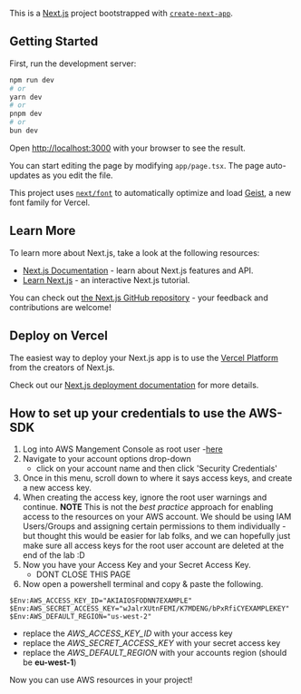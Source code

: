 This is a [Next.js](https://nextjs.org) project bootstrapped with [`create-next-app`](https://nextjs.org/docs/app/api-reference/cli/create-next-app).

## Getting Started

First, run the development server:

```bash
npm run dev
# or
yarn dev
# or
pnpm dev
# or
bun dev
```

Open [http://localhost:3000](http://localhost:3000) with your browser to see the result.

You can start editing the page by modifying `app/page.tsx`. The page auto-updates as you edit the file.

This project uses [`next/font`](https://nextjs.org/docs/app/building-your-application/optimizing/fonts) to automatically optimize and load [Geist](https://vercel.com/font), a new font family for Vercel.

## Learn More

To learn more about Next.js, take a look at the following resources:

- [Next.js Documentation](https://nextjs.org/docs) - learn about Next.js features and API.
- [Learn Next.js](https://nextjs.org/learn) - an interactive Next.js tutorial.

You can check out [the Next.js GitHub repository](https://github.com/vercel/next.js) - your feedback and contributions are welcome!

## Deploy on Vercel

The easiest way to deploy your Next.js app is to use the [Vercel Platform](https://vercel.com/new?utm_medium=default-template&filter=next.js&utm_source=create-next-app&utm_campaign=create-next-app-readme) from the creators of Next.js.

Check out our [Next.js deployment documentation](https://nextjs.org/docs/app/building-your-application/deploying) for more details.

## How to set up your credentials to use the AWS-SDK

1. Log into AWS Mangement Console as root user -[here](https://aws.amazon.com/console/)
2. Navigate to your account options drop-down
   - click on your account name and then click 'Security Credentials'
3. Once in this menu, scroll down to where it says access keys, and create a new access key.
4. When creating the access key, ignore the root user warnings and continue.
   **NOTE** This is not the _best practice_ approach for enabling access to the resources on your AWS account. We should be using IAM Users/Groups and assigning certain permissions to them individually - but thought this would be easier for lab folks, and we can hopefully just make sure all access keys for the root user account are deleted at the end of the lab :D
5. Now you have your Access Key and your Secret Access Key.
   - DONT CLOSE THIS PAGE
6. Now open a powershell terminal and copy & paste the following.

```
$Env:AWS_ACCESS_KEY_ID="AKIAIOSFODNN7EXAMPLE"
$Env:AWS_SECRET_ACCESS_KEY="wJalrXUtnFEMI/K7MDENG/bPxRfiCYEXAMPLEKEY"
$Env:AWS_DEFAULT_REGION="us-west-2"
```

- replace the _AWS_ACCESS_KEY_ID_ with your access key
- replace the _AWS_SECRET_ACCESS_KEY_ with your secret access key
- replace the _AWS_DEFAULT_REGION_ with your accounts region (should be **eu-west-1**)

Now you can use AWS resources in your project!
